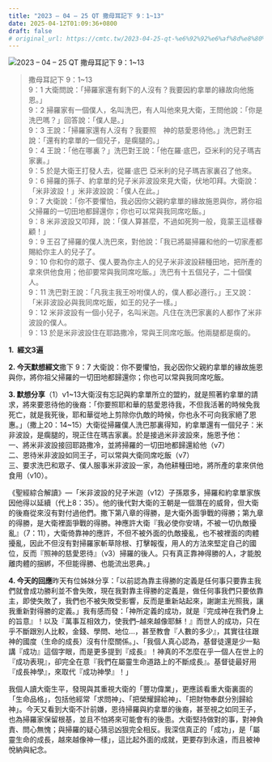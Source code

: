 ```yaml
---
title: "2023 – 04 – 25 QT 撒母耳記下 9：1~13"
date: 2025-04-12T01:09:36+0800
draft: false
# original_url: https://cmtc.tw/2023-04-25-qt-%e6%92%92%e6%af%8d%e8%80%b3%e8%a8%98%e4%b8%8b-9%ef%bc%9a113
---
```


![2023 – 04 – 25 QT 撒母耳記下 9：1\~13](/images/qt.jpg  "2023 – 04 – 25 QT 撒母耳記下 9：1\~13")

> 撒母耳記下 9：1\~13  
> 9：1 大衛問說：「掃羅家還有剩下的人沒有？我要因約拿單的緣故向他施恩。」  
> 9：2 掃羅家有一個僕人，名叫洗巴，有人叫他來見大衛，王問他說：「你是洗巴嗎？」回答說：「僕人是。」  
> 9：3 王說：「掃羅家還有人沒有？我要照　神的慈愛恩待他。」洗巴對王說：「還有約拿單的一個兒子，是瘸腿的。」  
> 9：4 王說：「他在哪裏？」洗巴對王說：「他在羅‧底巴，亞米利的兒子瑪吉家裏。」  
> 9：5 於是大衛王打發人去，從羅‧底巴 亞米利的兒子瑪吉家裏召了他來。  
> 9：6 掃羅的孫子、約拿單的兒子米非波設來見大衛，伏地叩拜。大衛說：「米非波設！」米非波設說：「僕人在此。」  
> 9：7 大衛說：「你不要懼怕，我必因你父親約拿單的緣故施恩與你，將你祖父掃羅的一切田地都歸還你；你也可以常與我同席吃飯。」  
> 9：8 米非波設又叩拜，說：「僕人算甚麼，不過如死狗一般，竟蒙王這樣眷顧！」  
> 9：9 王召了掃羅的僕人洗巴來，對他說：「我已將屬掃羅和他的一切家產都賜給你主人的兒子了。  
> 9：10 你和你的眾子、僕人要為你主人的兒子米非波設耕種田地，把所產的拿來供他食用；他卻要常與我同席吃飯。」洗巴有十五個兒子，二十個僕人。  
> 9：11 洗巴對王說：「凡我主我王吩咐僕人的，僕人都必遵行。」王又說：「米非波設必與我同席吃飯，如王的兒子一樣。」  
> 9：12 米非波設有一個小兒子，名叫米迦。凡住在洗巴家裏的人都作了米非波設的僕人。  
> 9：13 於是米非波設住在耶路撒冷，常與王同席吃飯。他兩腿都是瘸的。

**1.  經文3遍**

**2. 今天默想經文**撒下 9：7 大衛說：你不要懼怕，我必因你父親約拿單的緣故施恩與你，將你祖父掃羅的一切田地都歸還你；你也可以常與我同席吃飯。

**3. 默想分享**（1）v1\~13大衛沒有忘記與約拿單所立的盟約，就是照著約拿單的請求，將來要恩待他的後裔：「你要照耶和華的慈愛恩待我，不但我活著的時候免我死亡，就是我死後，耶和華從地上剪除你仇敵的時候，你也永不可向我家絕了恩惠。」（撒上20：14\~15）大衛從掃羅僕人洗巴那裏得知，約拿單還有一個兒子：米非波設，是瘸腿的，現正住在瑪吉家裏。於是接過米非波設來，施恩予他：  
一、將米非波設接回耶路撒冷，並將掃羅的一切田地都歸還給他（v7）  
二、恩待米非波設如同王子，可以常與大衛同席吃飯（v7）  
三、要求洗巴和眾子、僕人服事米非波設一家，為他耕種田地，將所產的拿來供他食用（v10）。

《聖經綜合解讀》—「米非波設的兒子米迦（v12）子孫眾多，掃羅和約拿單家族因他得以延續（代上8：35）。他的後代對大衛的王朝是一個潛在的威脅，但大衛的後裔從來沒有對付過他們。撒下第八章的得勝，是大衛外面爭戰的得勝；第九章的得勝，是大衛裡面爭戰的得勝。神應許大衛『我必使你安靖，不被一切仇敵擾亂』（7：11），大衛倚靠神的應許，不但不被外面的仇敵擾亂，也不被裡面的肉體擾亂，因此不但沒有對掃羅家斬草除根、打擊報復，用人的方法來堅定自己的國位，反而『照神的慈愛恩待』（v3）掃羅的後人。只有真正靠神得勝的人，才能脫離肉體的捆綁，不但能得勝、也能流出恩典。」

**4. 今天的回應**昨天有位姊妹分享：「以前認為靠主得勝的定義是任何事只要靠主我們就會成功勝利並不會失敗，現在我對靠主得勝的定義是，做任何事我們只要依靠主，即使失敗了，我們也不被失敗受影響，反而是重新站起來，謝謝主光照我，讓我重新對得勝的定義。」我有感而發：「神所定義的成功，就是『完成神在我們身上的旨意』！以及『萬事互相效力，使我們–越來越像耶穌！』而世人的成功，只在乎不斷跟別人比較，金錢、學問、地位…，甚至教會『人數的多少』，其實往往跟神的國度（生命的成長）沒有什麼關係。」、「我個人真心認為，基督徒還是少一點講『成功』這個字眼，而是更多提到『成長』！神真的不怎麼在乎一個人在世上的『成功表現』，卻完全在意『我們在屬靈生命道路上的不斷成長』。基督徒最好用『成長神學』，來取代『成功神學』！」

我個人讀大衛生平，發現與其重視大衛的「豐功偉業」，更應該看重大衛裏面的「生命品格」，包括他經常「求問神」、「把榮耀歸給神」、「把財物奉獻分別歸給神」。今天又看到大衛不計前嫌，恩待掃羅與約拿單的後裔，甚至視之如同王子，也為掃羅家保留根基，並且不怕將來可能會有的後患。大衛堅持做對的事，對神負責、問心無愧；與掃羅的疑心猜忌凶狠完全相反。我深信真正的「成功」，是「屬靈生命的成長，越來越像神一樣」，這比起外面的成就，更要存到永遠，而且被神悅納與紀念。